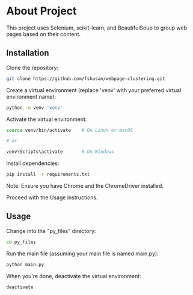 # About Project

This project uses Selenium, scikit-learn, and BeautifulSoup to group web pages based on their content.

## Installation

Clone the repository:

```bash
git clone https://github.com/fshasan/webpage-clustering.git
```
Create a virtual environment (replace 'venv' with your preferred virtual environment name):

```bash
python -m venv 'venv'
```

Activate the virtual environment:

```bash
source venv/bin/activate    # On Linux or macOS

# or

venv\Scripts\activate       # On Windows
```

Install dependencies:

```bash
pip install -r requirements.txt
```

Note: Ensure you have Chrome and the ChromeDriver installed.

Proceed with the Usage instructions.

## Usage
Change into the "py_files" directory:
 ```bash
cd py_files
```

Run the main file (assuming your main file is named main.py):
```bash
python main.py
```
When you're done, deactivate the virtual environment:
```bash
deactivate
```

